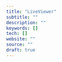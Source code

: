```yaml
---
title: "LiveViewer"
subtitle: ""
description: ""
keywords: []
tech: []
website: ""
source: ""
draft: true
---
```

